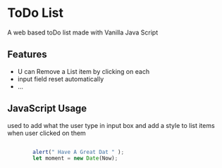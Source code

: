 # ToDo List 

A web based toDo list made with Vanilla Java Script

## Features

- U can Remove a List item by clicking on each
- input field reset automatically
- ...

## JavaScript Usage

used to add what the user type in input box and add a style to list items when user clicked on them 

```javascript

        alert(" Have A Great Dat " );
        let moment = new Date(Now);
